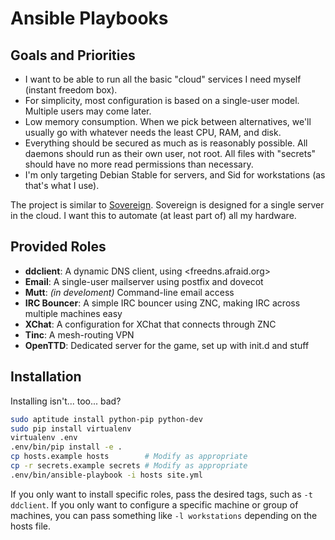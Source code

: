 Ansible Playbooks
=================

Goals and Priorities
--------------------

-   I want to be able to run all the basic "cloud" services I need myself
    (instant freedom box).
-   For simplicity, most configuration is based on a single-user model. Multiple
    users may come later.
-   Low memory consumption. When we pick between alternatives, we'll usually go
    with whatever needs the least CPU, RAM, and disk.
-   Everything should be secured as much as is reasonably possible. All daemons
    should run as their own user, not root. All files with "secrets" should have
    no more read permissions than necessary.
-   I'm only targeting Debian Stable for servers, and Sid for workstations (as
    that's what I use).

The project is similar to [Sovereign][]. Sovereign is designed for a single
server in the cloud. I want this to automate (at least part of) all my hardware.

  [Sovereign]: https://github.com/al3x/sovereign

Provided Roles
--------------

-   **ddclient**: A dynamic DNS client, using <freedns.afraid.org>
-   **Email**: A single-user mailserver using postfix and dovecot
-   **Mutt**: *(in develoment)* Command-line email access
-   **IRC Bouncer**: A simple IRC bouncer using ZNC, making IRC across multiple
    machines easy
-   **XChat**: A configuration for XChat that connects through ZNC
-   **Tinc**: A mesh-routing VPN
-   **OpenTTD**: Dedicated server for the game, set up with init.d and stuff

Installation
------------

Installing isn't... too... bad?

```sh
sudo aptitude install python-pip python-dev
sudo pip install virtualenv
virtualenv .env
.env/bin/pip install -e .
cp hosts.example hosts        # Modify as appropriate
cp -r secrets.example secrets # Modify as appropriate
.env/bin/ansible-playbook -i hosts site.yml
```

If you only want to install specific roles, pass the desired tags, such as
`-t ddclient`. If you only want to configure a specific machine or group of
machines, you can pass something like `-l workstations` depending on the hosts
file.
